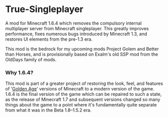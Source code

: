 # True-Singleplayer
A mod for Minecraft 1.6.4 which removes the compulsory internal multiplayer server from Minecraft singleplayer. This greatly improves performance, fixes numerous bugs introduced by Minecraft 1.3, and restores UI elements from the pre-1.3 era.

This mod is the bedrock for my upcoming mods Project Golem and Better than Horses, and is provisionally based on Exalm's old SSP mod from the OldDays family of mods.

### Why 1.6.4?
This mod is part of a greater project of restoring the look, feel, and features of '[Golden Age](https://www.reddit.com/r/GoldenAgeMinecraft/)' versions of Minecraft to a modern version of the game. 1.6.4 is the final version of the game which can be repaired to such a state, as the release of Minecraft 1.7 and subsequent versions changed so many things about the game to a point where it's fundamentally quite separate from what it was in the Beta 1.8–1.5.2 era.
